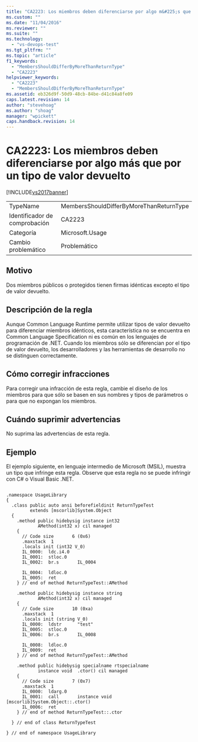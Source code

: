 ```yaml
---
title: "CA2223: Los miembros deben diferenciarse por algo m&#225;s que por un tipo de valor devuelto | Microsoft Docs"
ms.custom: ""
ms.date: "11/04/2016"
ms.reviewer: ""
ms.suite: ""
ms.technology: 
  - "vs-devops-test"
ms.tgt_pltfrm: ""
ms.topic: "article"
f1_keywords: 
  - "MembersShouldDifferByMoreThanReturnType"
  - "CA2223"
helpviewer_keywords: 
  - "CA2223"
  - "MembersShouldDifferByMoreThanReturnType"
ms.assetid: eb326d9f-50d9-48cb-84be-d41c84a8fe09
caps.latest.revision: 14
author: "stevehoag"
ms.author: "shoag"
manager: "wpickett"
caps.handback.revision: 14
---
```

# CA2223: Los miembros deben diferenciarse por algo m&#225;s que por un tipo de valor devuelto
[!INCLUDE[vs2017banner](../code-quality/includes/vs2017banner.md)]

|||  
|-|-|  
|TypeName|MembersShouldDifferByMoreThanReturnType|  
|Identificador de comprobación|CA2223|  
|Categoría|Microsoft.Usage|  
|Cambio problemático|Problemático|  
  
## Motivo  
 Dos miembros públicos o protegidos tienen firmas idénticas excepto el tipo de valor devuelto.  
  
## Descripción de la regla  
 Aunque Common Language Runtime permite utilizar tipos de valor devuelto para diferenciar miembros idénticos, esta característica no se encuentra en Common Language Specification ni es común en los lenguajes de programación de .NET.  Cuando los miembros sólo se diferencian por el tipo de valor devuelto, los desarrolladores y las herramientas de desarrollo no se distinguen correctamente.  
  
## Cómo corregir infracciones  
 Para corregir una infracción de esta regla, cambie el diseño de los miembros para que sólo se basen en sus nombres y tipos de parámetros o para que no expongan los miembros.  
  
## Cuándo suprimir advertencias  
 No suprima las advertencias de esta regla.  
  
## Ejemplo  
 El ejemplo siguiente, en lenguaje intermedio de Microsoft \(MSIL\), muestra un tipo que infringe esta regla.  Observe que esta regla no se puede infringir con C\# o Visual Basic .NET.  
  
```  
  
.namespace UsageLibrary  
{  
  .class public auto ansi beforefieldinit ReturnTypeTest  
         extends [mscorlib]System.Object  
  {  
    .method public hidebysig instance int32  
            AMethod(int32 x) cil managed  
    {  
      // Code size       6 (0x6)  
      .maxstack  1  
      .locals init (int32 V_0)  
      IL_0000:  ldc.i4.0  
      IL_0001:  stloc.0  
      IL_0002:  br.s       IL_0004  
  
      IL_0004:  ldloc.0  
      IL_0005:  ret  
    } // end of method ReturnTypeTest::AMethod  
  
    .method public hidebysig instance string  
            AMethod(int32 x) cil managed  
    {  
      // Code size       10 (0xa)  
      .maxstack  1  
      .locals init (string V_0)  
      IL_0000:  ldstr      "test"  
      IL_0005:  stloc.0  
      IL_0006:  br.s       IL_0008  
  
      IL_0008:  ldloc.0  
      IL_0009:  ret  
    } // end of method ReturnTypeTest::AMethod  
  
    .method public hidebysig specialname rtspecialname  
            instance void  .ctor() cil managed  
    {  
      // Code size       7 (0x7)  
      .maxstack  1  
      IL_0000:  ldarg.0  
      IL_0001:  call       instance void [mscorlib]System.Object::.ctor()  
      IL_0006:  ret  
    } // end of method ReturnTypeTest::.ctor  
  
  } // end of class ReturnTypeTest  
  
} // end of namespace UsageLibrary  
  
```